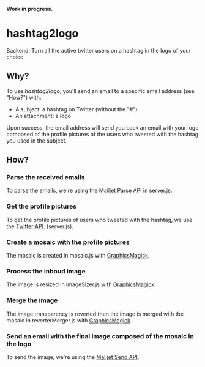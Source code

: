 **Work in progress.**

# hashtag2logo
Backend: Turn all the active twitter users on a hashtag in the logo of your choice.

## Why?

To use *hashtag2logo*, you'll send an email to a specific email address (see "How?") with:
* A subject: a hashtag on Twitter (without the "#")
* An attachment: a logo

Upon success, the email address will send you back an email with your logo composed of the profile pictures of the users who tweeted with the hashtag you used in the subject.


## How?

### Parse the received emails

To parse the emails, we're using the [Mailjet Parse API](http://dev.mailjet.com/guides/) in server.js.

### Get the profile pictures 

To get the profile pictures of users who tweeted with the hashtag, we use the [Twitter API](https://dev.twitter.com/rest/public). (server.js).

### Create a mosaic with the profile pictures

The mosaic is created in mosaic.js with [GraphicsMagick](https://github.com/aheckmann/gm).

### Process the inboud image 

The image is resized in imageSizer.js with [GraphicsMagick](https://github.com/aheckmann/gm)

### Merge the image

The image transparency is reverted then the image is merged with the mosaic in reverterMerger.js with [GraphicsMagick](https://github.com/aheckmann/gm).

### Send an email with the final image composed of the mosaic in the logo

To send the image, we're using the [Mailjet Send API](http://dev.mailjet.com/guides/send-api-guide/).